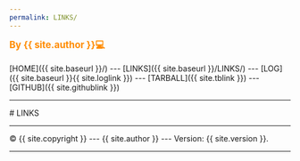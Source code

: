 ```yaml
---
permalink: LINKS/
---
```

<span style="color:DarkOrange; font-weight:bold; font-size:larger;">By {{ site.author }}💻</span>
<br><br>
[HOME]({{ site.baseurl }}/) ---
[LINKS]({{ site.baseurl }}/LINKS/) ---
[LOG]({{ site.baseurl }}{{ site.loglink }}) ---
 [TARBALL]({{ site.tblink }}) ---
[GITHUB]({{ site.githublink }})
<br>
<hr>
# LINKS

<br>
<hr>
&copy; {{ site.copyright }} --- {{ site.author }} --- Version: {{ site.version }}.
<hr>
<br>
